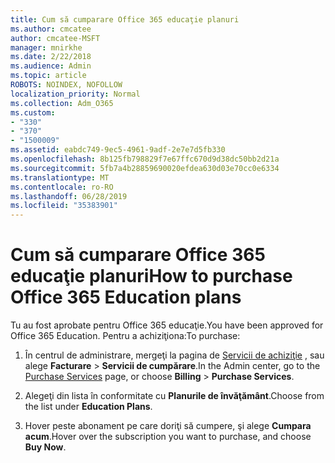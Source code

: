 ```yaml
---
title: Cum să cumparare Office 365 educaţie planuri
ms.author: cmcatee
author: cmcatee-MSFT
manager: mnirkhe
ms.date: 2/22/2018
ms.audience: Admin
ms.topic: article
ROBOTS: NOINDEX, NOFOLLOW
localization_priority: Normal
ms.collection: Adm_O365
ms.custom:
- "330"
- "370"
- "1500009"
ms.assetid: eabdc749-9ec5-4961-9adf-2e7e7d5fb330
ms.openlocfilehash: 8b125fb798829f7e67ffc670d9d38dc50bb2d21a
ms.sourcegitcommit: 5fb7a4b28859690020efdea630d03e70cc0e6334
ms.translationtype: MT
ms.contentlocale: ro-RO
ms.lasthandoff: 06/28/2019
ms.locfileid: "35383901"
---
```

# <a name="how-to-purchase-office-365-education-plans"></a><span data-ttu-id="41fde-102">Cum să cumparare Office 365 educaţie planuri</span><span class="sxs-lookup"><span data-stu-id="41fde-102">How to purchase Office 365 Education plans</span></span>

<span data-ttu-id="41fde-103">Tu au fost aprobate pentru Office 365 educaţie.</span><span class="sxs-lookup"><span data-stu-id="41fde-103">You have been approved for Office 365 Education.</span></span> <span data-ttu-id="41fde-104">Pentru a achiziţiona:</span><span class="sxs-lookup"><span data-stu-id="41fde-104">To purchase:</span></span>
  
1. <span data-ttu-id="41fde-105">În centrul de administrare, mergeţi la pagina de [Servicii de achiziţie](https://go.microsoft.com/fwlink/p/?linkid=868433) , sau alege **Facturare** \> **Servicii de cumpărare**.</span><span class="sxs-lookup"><span data-stu-id="41fde-105">In the Admin center, go to the [Purchase Services](https://go.microsoft.com/fwlink/p/?linkid=868433) page, or choose **Billing** \> **Purchase Services**.</span></span>

2. <span data-ttu-id="41fde-106">Alegeţi din lista în conformitate cu **Planurile de învăţământ**.</span><span class="sxs-lookup"><span data-stu-id="41fde-106">Choose from the list under **Education Plans**.</span></span>

3. <span data-ttu-id="41fde-107">Hover peste abonament pe care doriţi să cumpere, şi alege **Cumpara acum**.</span><span class="sxs-lookup"><span data-stu-id="41fde-107">Hover over the subscription you want to purchase, and choose **Buy Now**.</span></span>
